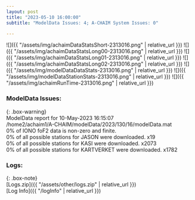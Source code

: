 ```yaml
---
layout: post
title: "2023-05-10 16:00:00"
subtitle: "ModelData Issues: 4; A-CHAIM System Issues: 0"

---
```


![]({{ "/assets/img/achaimDataStatsShort-2313016.png" | relative_url }})
![]({{ "/assets/img/achaimDataStatsLong00-2313016.png" | relative_url }})
![]({{ "/assets/img/achaimDataStatsLong01-2313016.png" | relative_url }})
![]({{ "/assets/img/achaimDataStatsLong02-2313016.png" | relative_url }})
![]({{ "/assets/img/modelDataDataStats-2313016.png" | relative_url }})
![]({{ "/assets/img/modelDataStationStats-2313016.png" | relative_url }})
![]({{ "/assets/img/achaimRunTime-2313016.png" | relative_url }})


### ModelData Issues:  
  
{: .box-warning}  
 ModelData report for 10-May-2023 16:15:07   
 /home2/achaim1/A-CHAIM/modelData/2023/130/16/modelData.mat   
 0% of IONO foF2 data is non-zero and finite.   
 0% of all possible stations for JASON were downloaded. x19   
 0% of all possible stations for KASI were downloaded. x2073   
 0% of all possible stations for KARTVERKET were downloaded. x1782   
  


### Logs:  
  
{: .box-note}  
[Logs.zip]({{ "/assets/other/logs.zip" | relative_url }})  
[Log Info]({{ "/logInfo" | relative_url }})  
